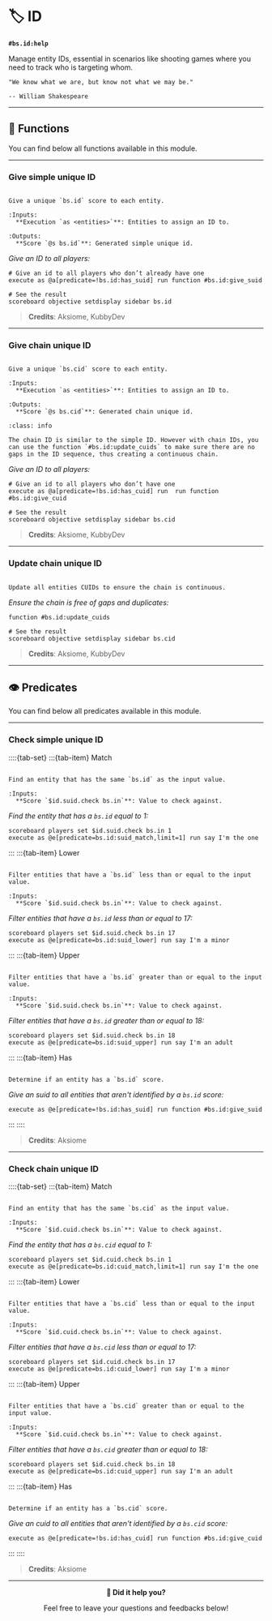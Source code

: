 # 🏷️ ID

**`#bs.id:help`**

Manage entity IDs, essential in scenarios like shooting games where you need to track who is targeting whom.

```{epigraph}
"We know what we are, but know not what we may be."

-- William Shakespeare
```

---

## 🔧 Functions

You can find below all functions available in this module.

---

### Give simple unique ID

```{function} #bs.id:give_suid

Give a unique `bs.id` score to each entity.

:Inputs:
  **Execution `as <entities>`**: Entities to assign an ID to.

:Outputs:
  **Score `@s bs.id`**: Generated simple unique id.
```

*Give an ID to all players:*
```mcfunction
# Give an id to all players who don’t already have one
execute as @a[predicate=!bs.id:has_suid] run function #bs.id:give_suid

# See the result
scoreboard objective setdisplay sidebar bs.id
```

> **Credits**: Aksiome, KubbyDev

---

### Give chain unique ID

```{function} #bs.id:give_cuid

Give a unique `bs.cid` score to each entity.

:Inputs:
  **Execution `as <entities>`**: Entities to assign an ID to.

:Outputs:
  **Score `@s bs.cid`**: Generated chain unique id.
```

```{admonition} How it works
:class: info

The chain ID is similar to the simple ID. However with chain IDs, you can use the function `#bs.id:update_cuids` to make sure there are no gaps in the ID sequence, thus creating a continuous chain.
```

*Give an ID to all players:*
```mcfunction
# Give an id to all players who don’t have one
execute as @a[predicate=!bs.id:has_cuid] run  run function #bs.id:give_cuid

# See the result
scoreboard objective setdisplay sidebar bs.cid
```

> **Credits**: Aksiome, KubbyDev

---

### Update chain unique ID

```{function} #bs.id:update_cuids

Update all entities CUIDs to ensure the chain is continuous.
```

*Ensure the chain is free of gaps and duplicates:*

```mcfunction
function #bs.id:update_cuids

# See the result
scoreboard objective setdisplay sidebar bs.cid
```

> **Credits**: Aksiome, KubbyDev

---

## 👁️ Predicates

You can find below all predicates available in this module.

---

### Check simple unique ID

::::{tab-set}
:::{tab-item} Match

```{function} bs.id:suid_match

Find an entity that has the same `bs.id` as the input value.

:Inputs:
  **Score `$id.suid.check bs.in`**: Value to check against.
```

*Find the entity that has a `bs.id` equal to 1:*

```mcfunction
scoreboard players set $id.suid.check bs.in 1
execute as @e[predicate=bs.id:suid_match,limit=1] run say I'm the one
```

:::
:::{tab-item} Lower

```{function} bs.id:suid_lower

Filter entities that have a `bs.id` less than or equal to the input value.

:Inputs:
  **Score `$id.suid.check bs.in`**: Value to check against.
```

*Filter entities that have a `bs.id` less than or equal to 17:*

```mcfunction
scoreboard players set $id.suid.check bs.in 17
execute as @e[predicate=bs.id:suid_lower] run say I'm a minor
```

:::
:::{tab-item} Upper

```{function} bs.id:suid_upper

Filter entities that have a `bs.id` greater than or equal to the input value.

:Inputs:
  **Score `$id.suid.check bs.in`**: Value to check against.
```

*Filter entities that have a `bs.id` greater than or equal to 18:*

```mcfunction
scoreboard players set $id.suid.check bs.in 18
execute as @e[predicate=bs.id:suid_upper] run say I'm an adult
```

:::
:::{tab-item} Has

```{function} bs.id:has_suid

Determine if an entity has a `bs.id` score.
```

*Give an suid to all entities that aren't identified by a `bs.id` score:*

```mcfunction
execute as @e[predicate=!bs.id:has_suid] run function #bs.id:give_suid
```

:::
::::

> **Credits**: Aksiome

---

### Check chain unique ID

::::{tab-set}
:::{tab-item} Match

```{function} bs.id:cuid_match

Find an entity that has the same `bs.cid` as the input value.

:Inputs:
  **Score `$id.cuid.check bs.in`**: Value to check against.
```

*Find the entity that has a `bs.cid` equal to 1:*

```mcfunction
scoreboard players set $id.cuid.check bs.in 1
execute as @e[predicate=bs.id:cuid_match,limit=1] run say I'm the one
```

:::
:::{tab-item} Lower

```{function} bs.id:cuid_lower

Filter entities that have a `bs.cid` less than or equal to the input value.

:Inputs:
  **Score `$id.cuid.check bs.in`**: Value to check against.
```

*Filter entities that have a `bs.cid` less than or equal to 17:*

```mcfunction
scoreboard players set $id.cuid.check bs.in 17
execute as @e[predicate=bs.id:cuid_lower] run say I'm a minor
```

:::
:::{tab-item} Upper

```{function} bs.id:cuid_upper

Filter entities that have a `bs.cid` greater than or equal to the input value.

:Inputs:
  **Score `$id.cuid.check bs.in`**: Value to check against.
```

*Filter entities that have a `bs.cid` greater than or equal to 18:*

```mcfunction
scoreboard players set $id.cuid.check bs.in 18
execute as @e[predicate=bs.id:cuid_upper] run say I'm an adult
```

:::
:::{tab-item} Has

```{function} bs.id:has_cuid

Determine if an entity has a `bs.cid` score.
```

*Give an cuid to all entities that aren't identified by a `bs.cid` score:*

```mcfunction
execute as @e[predicate=!bs.id:has_cuid] run function #bs.id:give_cuid
```

:::
::::

> **Credits**: Aksiome

---

<div id="gs-comments" align=center>

**💬 Did it help you?**

Feel free to leave your questions and feedbacks below!

</div>

